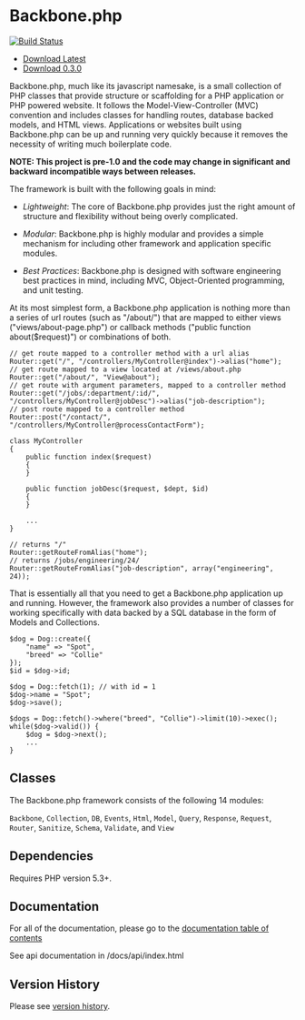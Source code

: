 Backbone.php
============

[![Build Status](https://travis-ci.org/jamesatracy/Backbone.php.png?branch=master)](https://travis-ci.org/jamesatracy/Backbone.php?branch=master)

* [Download Latest](https://github.com/jamesatracy/Backbone.php/archive/master.zip)
* [Download 0.3.0](https://github.com/jamesatracy/Backbone.php/releases/tag/0.3.0)

Backbone.php, much like its javascript namesake, is a small collection of PHP classes that provide structure or scaffolding for a PHP application or PHP powered website. It follows the Model-View-Controller (MVC) convention and includes classes for handling routes, database backed models, and HTML views. Applications or websites built using Backbone.php can be up and running very quickly because it removes the necessity of writing much boilerplate code.

**NOTE: This project is pre-1.0 and the code may change in significant and backward incompatible ways between releases.**

The framework is built with the following goals in mind:

* *Lightweight*: The core of Backbone.php provides just the right amount of structure and flexibility without being overly complicated.

* *Modular*: Backbone.php is highly modular and provides a simple mechanism for including other framework and application specific modules.

* *Best Practices*: Backbone.php is designed with software engineering best practices in mind, including MVC, Object-Oriented programming, and unit testing.

At its most simplest form, a Backbone.php application is nothing more than a series of url routes (such as "/about/") that are mapped to either views ("views/about-page.php") or callback methods ("public function about($request)") or combinations of both. 

	// get route mapped to a controller method with a url alias
	Router::get("/", "/controllers/MyController@index")->alias("home");
	// get route mapped to a view located at /views/about.php
	Router::get("/about/", "View@about");
	// get route with argument parameters, mapped to a controller method
	Router::get("/jobs/:department/:id/", "/controllers/MyController@jobDesc")->alias("job-description");
	// post route mapped to a controller method
	Router::post("/contact/", "/controllers/MyController@processContactForm");
	
	class MyController
	{
		public function index($request)
		{
		}
		
		public function jobDesc($request, $dept, $id)
		{
		}
		
		...
	}
	
	// returns "/"
	Router::getRouteFromAlias("home");
	// returns /jobs/engineering/24/
	Router::getRouteFromAlias("job-description", array("engineering", 24));
	

That is essentially all that you need to get a Backbone.php application up and running. However, the framework also provides a number of classes for working specifically with data backed by a SQL database in the form of Models and Collections.

	$dog = Dog::create({
		"name" => "Spot",
		"breed" => "Collie"
	});
	$id = $dog->id;
	
	$dog = Dog::fetch(1); // with id = 1
	$dog->name = "Spot";
	$dog->save();
	
	$dogs = Dog::fetch()->where("breed", "Collie")->limit(10)->exec();
	while($dog->valid()) {
		$dog = $dog->next();
		...
	}

Classes
-------

The Backbone.php framework consists of the following 14 modules: 

`Backbone`, `Collection`, `DB`, `Events`, `Html`, `Model`, `Query`, `Response`, `Request`, `Router`, `Sanitize`, `Schema`, `Validate`, and `View`

Dependencies
------------

Requires PHP version 5.3+. 
		
Documentation
-------------

For all of the documentation, please go to the [documentation table of contents](https://github.com/jamesatracy/Backbone.php/blob/master/docs/toc.md)

See api documentation in /docs/api/index.html

Version History
---------------

Please see [version history](https://github.com/jamesatracy/Backbone.php/blob/master/versions.md).
